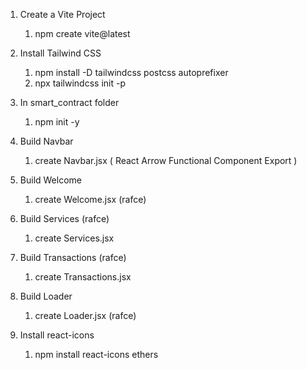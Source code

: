 1. Create a Vite Project

   1. npm create vite@latest

2. Install Tailwind CSS

   1. npm install -D tailwindcss postcss autoprefixer
   2. npx tailwindcss init -p

3. In smart_contract folder

   1. npm init -y

4. Build Navbar

   1. create Navbar.jsx ( React Arrow Functional Component Export )

5. Build Welcome

   1. create Welcome.jsx (rafce)

6. Build Services (rafce)

   1. create Services.jsx

7. Build Transactions (rafce)

   1. create Transactions.jsx

8. Build Loader

   1. create Loader.jsx (rafce)

9. Install react-icons

   1. npm install react-icons ethers
